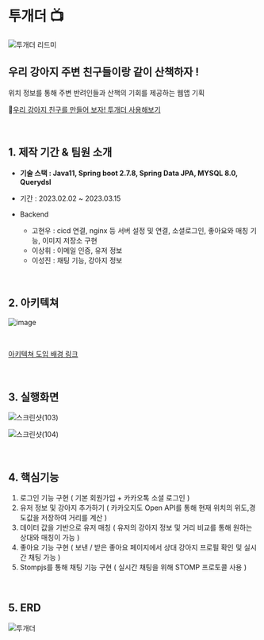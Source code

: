# 투개더 📺

![투개더 리드미](https://user-images.githubusercontent.com/120078825/223928527-0912cecf-bc93-44af-b222-50c530ec0f83.png)

## **우리 강아지 주변 친구들이랑 같이 산책하자 !**

위치 정보를 통해 주변 반려인들과 산책의 기회를 제공하는 웹앱 기획

🐶[우리 강아지 친구를 만들어 보자! 투개더 사용해보기](https://twogaether.site)

<br>

## 1. 제작 기간 & 팀원 소개

  - **기술 스택 : Java11, Spring boot 2.7.8, Spring Data JPA, MYSQL 8.0, Querydsl**
  - 기간  :  2023.02.02 ~ 2023.03.15

- Backend
  - 고현우 : cicd 연결, nginx 등 서버 설정 및 연결, 소셜로그인, 좋아요와 매칭 기능, 이미지 저장소 구현
  - 이상휘 : 이메일 인증, 유저 정보
  - 이성진 : 채팅 기능, 강아지 정보
 
<br>

## 2. 아키텍쳐

![image](https://user-images.githubusercontent.com/119824778/226522556-e856bfc9-8f4e-4fd1-aa10-56316c436490.png)

<br>

[아키텍쳐 도입 배경 링크](https://pineapple-wrist-347.notion.site/82ef25bf258341a4a31fbad9f7a0e786)

<br>

## 3. 실행화면

![스크린샷(103)](https://user-images.githubusercontent.com/120078825/223935126-6017a818-8199-4873-820a-df8edf20788a.png)

![스크린샷(104)](https://user-images.githubusercontent.com/120078825/223935151-b256eff6-b833-483c-892f-16e34681e94f.png)


<br>

## 4. 핵심기능

1. 로그인 기능 구현 ( 기본 회원가입 + 카카오톡 소셜 로그인 )
2. 유저 정보 및 강아지 추가하기 ( 카카오지도 Open API를 통해 현재 위치의 위도,경도값을 저장하여 거리를 계산 )
3. 데이터 값을 기반으로 유저 매칭 ( 유저의 강아지 정보 및 거리 비교를 통해 원하는 상대와 매칭이 가능 )
4. 좋아요 기능 구현 ( 보낸 / 받은 좋아요 페이지에서 상대 강아지 프로필 확인 및 실시간 채팅 가능 )
5. Stompjs를 통해 채팅 기능 구현 ( 실시간 채팅을 위해 STOMP 프로토콜 사용 )

<br>

## 5. ERD

![투개더](https://user-images.githubusercontent.com/119824778/226522267-0b1891f6-9c97-426a-bb85-6ceee31f3094.png)

<br>


